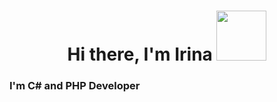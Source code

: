 
<h1 align="center"> Hi there, I'm Irina
<img src="https://media.giphy.com/media/qT3NpahR7tGnOqqjng/giphy.gif" height="80"/></h1>
<h3 align="left">I'm C# and PHP Developer</h3>





